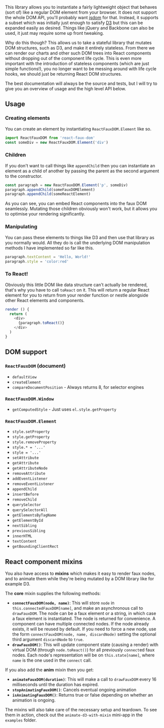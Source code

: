 This library allows you to instantiate a fairly lightweight object that behaves (sort of) like a regular DOM element from your browser. It does not support the whole DOM API, you'll probably want [jsdom][] for that. Instead, it supports a subset which was initially just enough to satisfy [D3][] but this can be expanded easily as desired. Things like jQuery and Backbone can also be used, it just may require some up front tweaking.

Why do this though? This allows us to take a stateful library that mutates DOM structures, such as D3, and make it entirely stateless. From there we can render our charts and other such DOM trees into React components without dropping out of the component life cycle. This is even more important with the introduction of stateless components (which are just simple functions!), you no longer want to be messing around with life cycle hooks, we should just be returning React DOM structures.

The best documentation will always be the source and tests, but I will try to give you an overview of usage and the high level API below.

## Usage

### Creating elements

You can create an element by instantiating `ReactFauxDOM.Element` like so.

```javascript
import ReactFauxDOM from 'react-faux-dom'
const someDiv = new ReactFauxDOM.Element('div')
```

### Children

If you don't want to call things like `appendChild` then you can instantiate an element as a child of another by passing the parent as the second argument to the constructor.

```javascript
const paragraph = new ReactFauxDOM.Element('p', someDiv)
paragraph.appendChild(someFauxDOMElement)
paragraph.appendChild(someReactElement)
```

As you can see, you can embed React components into the faux DOM seamlessly. Mutating those children obviously won't work, but it allows you to optimise your rendering significantly.

### Manipulating

You can pass these elements to things like D3 and then use that library as you normally would. All they do is call the underlying DOM manipulation methods I have implemented so far like this.

```javascript
paragraph.textContent = 'Hello, World!'
paragraph.style = 'color:red'
```

### To React!

Obviously this little DOM like data structure can't actually be rendered, that's why you have to call `toReact` on it. This will return a regular React element for you to return from your render function or nestle alongside other React elements and components.

```javascript
render () {
  return (
    <div>
      {paragraph.toReact()}
    </div>
  )
}
```

## DOM support

### `ReactFauxDOM` (document)

 * `defaultView`
 * `createElement`
 * `compareDocumentPosition` - Always returns 8, for selector engines

### `ReactFauxDOM.Window`

 * `getComputedStyle` - Just uses `el.style.getProperty`

### `ReactFauxDOM.Element`

* `style.setProperty`
* `style.getProperty`
* `style.removeProperty`
* `style.* = '...'`
* `style = '...'`
* `setAttribute`
* `getAttribute`
* `getAttributeNode`
* `removeAttribute`
* `addEventListener`
* `removeEventListener`
* `appendChild`
* `insertBefore`
* `removeChild`
* `querySelector`
* `querySelectorAll`
* `getElementsByTagName`
* `getElementById`
* `nextSibling`
* `previousSibling`
* `innerHTML`
* `textContent`
* `getBoundingClientRect`

[jsdom]: https://github.com/tmpvar/jsdom
[d3]: http://d3js.org/

## React component mixins

You also have access to **mixins** which makes it easy to render faux nodes, and to animate them while they're being mutated by a DOM library like for example D3.

The **core** mixin supplies the following methods:

* **`connectFauxDOM(node, name)`**: This will store `node` in `this.connectedFauxDOM[name]`, and make an asynchronous call to `drawFauxDOM`. The node can be a faux element or a string, in which case a faux element is instantiated. The node is returned for convenience. A component can have multiple connected nodes. If the node already exists, it will be reused by default. If you need to force a new node, use the form `connectFauxDOM(node, name, discardNode)` setting the optional third argument `discardNode` to `true`.
* **`drawFauxDOM()`**: This will update component state (causing a render) with virtual DOM (through `node.toReact()`) for all previously `connect`ed faux nodes. Each node's representation will be on `this.state[name]`, where `name` is the one used in the `connect` call.

If you also add the **anim** mixin then you get:

* **`animateFauxDOM(duration)`**: This will make a call to `drawFauxDOM` every 16 milliseconds until the duration has expired.
* **`stopAnimatingFauxDOM()`**: Cancels eventual ongoing animation
* **`isAnimatingFauxDOM()`**: Returns true or false depending on whether an animation is ongoing.

The mixins will also take care of the necessary setup and teardown. To see them in action, check out the `animate-d3-with-mixin` mini-app in the `examples` folder.
